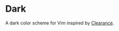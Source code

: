 # Dark

A dark color scheme for Vim inspired by [Clearance](https://github.com/cseelus/vim-colors-clearance).
